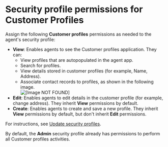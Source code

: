 # Security profile permissions for Customer Profiles<a name="assign-security-profile-customer-profile"></a>

Assign the following **Customer profiles** permissions as needed to the agent's security profile:
+ **View**: Enables agents to see the Customer profiles application\. They can:
  + View profiles that are autopopulated in the agent app\.
  + Search for profiles\.
  + View details stored in customer profiles \(for example, Name, Address\)\.
  + Associate contact records to profiles, as shown in the following image\.  
![\[Image NOT FOUND\]](http://docs.aws.amazon.com/connect/latest/adminguide/images/customer-profiles-associate.png)
+ **Edit**: Enables agents to edit details in the customer profile \(for example, change address\)\. They inherit **View** permissions by default\.
+ **Create**: Enables agents to create and save a new profile\. They inherit **View** permissions by default, but don't inherit **Edit** permissions\.

For instructions, see [Update security profiles](update-security-profiles.md)\.

By default, the **Admin** security profile already has permissions to perform all Customer profiles activities\.